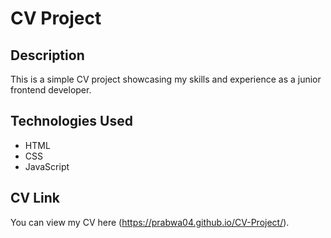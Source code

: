 # CV Project

## Description

This is a simple CV project showcasing my skills and experience as a junior frontend developer.

## Technologies Used

- HTML
- CSS
- JavaScript

## CV Link

You can view my CV here (https://prabwa04.github.io/CV-Project/).
